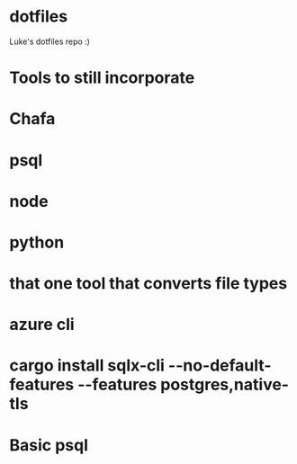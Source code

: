 # dotfiles
Luke's dotfiles repo :)

# Tools to still incorporate
# Chafa
# psql
# node 
# python
# that one tool that converts file types
# azure cli
# cargo install sqlx-cli --no-default-features --features postgres,native-tls


# Basic psql

